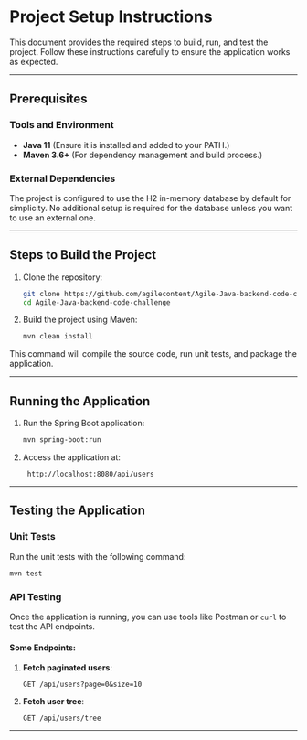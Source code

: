 # Project Setup Instructions

This document provides the required steps to build, run, and test the project. Follow these instructions carefully to ensure the application works as expected.

---

## Prerequisites

### Tools and Environment
- **Java 11** (Ensure it is installed and added to your PATH.)
- **Maven 3.6+** (For dependency management and build process.)

### External Dependencies
The project is configured to use the H2 in-memory database by default for simplicity. No additional setup is required for the database unless you want to use an external one.

---

## Steps to Build the Project

1. Clone the repository:
   ```bash
   git clone https://github.com/agilecontent/Agile-Java-backend-code-challenge.git
   cd Agile-Java-backend-code-challenge
   ```

2. Build the project using Maven:
   ```bash
   mvn clean install
   ```

This command will compile the source code, run unit tests, and package the application.

---

## Running the Application

1. Run the Spring Boot application:
   ```bash
   mvn spring-boot:run
   ```
2. Access the application at:
   ```
    http://localhost:8080/api/users
   ```
---

## Testing the Application

### Unit Tests
Run the unit tests with the following command:
```bash
mvn test
```

### API Testing

Once the application is running, you can use tools like Postman or `curl` to test the API endpoints.

#### Some Endpoints:

1. **Fetch paginated users**:
   ```
   GET /api/users?page=0&size=10
   ```

2. **Fetch user tree**:
   ```
   GET /api/users/tree
   ```

---
